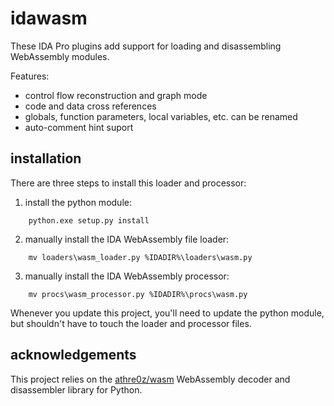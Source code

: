 # idawasm

These IDA Pro plugins add support for loading and disassembling WebAssembly modules.


Features:

  - control flow reconstruction and graph mode
  - code and data cross references
  - globals, function parameters, local variables, etc. can be renamed
  - auto-comment hint suport


## installation

There are three steps to install this loader and processor:

1. install the python module:
  
```
    python.exe setup.py install
```

2. manually install the IDA WebAssembly file loader:
    
```
    mv loaders\wasm_loader.py %IDADIR%\loaders\wasm.py
```

3. manually install the IDA WebAssembly processor:
    
```
    mv procs\wasm_processor.py %IDADIR%\procs\wasm.py
```

Whenever you update this project, you'll need to update the python module, but shouldn't have to touch the loader and processor files.


## acknowledgements

This project relies on the [athre0z/wasm](https://github.com/athre0z/wasm) WebAssembly decoder and disassembler library for Python.
